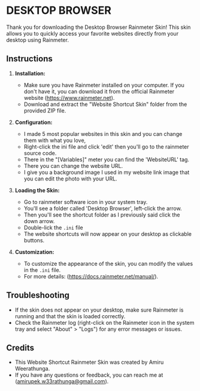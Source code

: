 # DESKTOP BROWSER

Thank you for downloading the Desktop Browser Rainmeter Skin! This skin allows you to quickly access your favorite websites directly from your desktop using Rainmeter.


## Instructions

1. **Installation:**
   - Make sure you have Rainmeter installed on your computer. If you don't have it, you can download it from the official Rainmeter website (https://www.rainmeter.net).
   - Download and extract the "Website Shortcut Skin" folder from the provided ZIP file.

2. **Configuration:**
   - I made 5 most popular  websites in this skin and you can change them with what you love,
   - Right-click the ini file and click 'edit' then you'll go to the rainmeter source code.
   - There in the "[Variables]" meter you can find the 'WebsiteURL' tag.
   - There you can change the website URL.
   - I give you a background image I used in my website link image that you can edit the photo with your URL.

3. **Loading the Skin:**
   - Go to rainmeter software icon in your system tray.
   - You'll see a folder called 'Desktop Browser', left-click the arrow.
   - Then you'll see the shortcut folder as I previously said click the down arrow.
   - Double-lick the `.ini` file
   - The website shortcuts will now appear on your desktop as clickable buttons.

4. **Customization:**
   - To customize the appearance of the skin, you can modify the values in the `.ini` file.
   - For more details: (https://docs.rainmeter.net/manual/).

## Troubleshooting

- If the skin does not appear on your desktop, make sure Rainmeter is running and that the skin is loaded correctly.
- Check the Rainmeter log (right-click on the Rainmeter icon in the system tray and select "About" > "Logs") for any error messages or issues.

## Credits

- This Website Shortcut Rainmeter Skin was created by Amiru Weerathunga.
- If you have any questions or feedback, you can reach me at (amirupek.w33rathunga@gmail.com).

